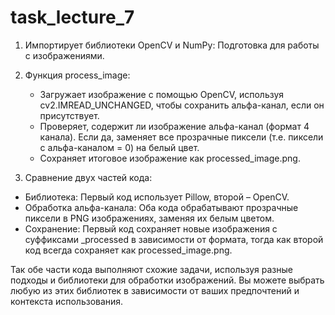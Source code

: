 # task_lecture_7
1. Импортирует библиотеки OpenCV и NumPy: Подготовка для работы с изображениями.
2. Функция process_image:
   - Загружает изображение с помощью OpenCV, используя cv2.IMREAD_UNCHANGED, чтобы сохранить альфа-канал, если он присутствует.
   - Проверяет, содержит ли изображение альфа-канал (формат 4 канала). Если да, заменяет все прозрачные пиксели (т.е. пиксели с альфа-каналом = 0) на белый цвет.
   - Сохраняет итоговое изображение как processed_image.png.

3. Сравнение двух частей кода:

- Библиотека: Первый код использует Pillow, второй – OpenCV.
- Обработка альфа-канала: Оба кода обрабатывают прозрачные пиксели в PNG изображениях, заменяя их белым цветом.
- Сохранение: Первый код сохраняет новые изображения с суффиксами _processed в зависимости от формата, тогда как второй код всегда сохраняет как processed_image.png.

Так обе части кода выполняют схожие задачи, используя разные подходы и библиотеки для обработки изображений. Вы можете выбрать любую из этих библиотек в зависимости от ваших предпочтений и контекста использования.
